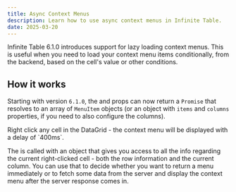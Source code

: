 ```yaml
---
title: Async Context Menus
description: Learn how to use async context menus in Infinite Table.
date: 2025-03-20
---
```


Infinite Table 6.1.0 introduces support for lazy loading context menus. This is useful when you need to load your context menu items conditionally, from the backend, based on the cell's value or other conditions.

## How it works

Starting with version `6.1.0`, the <PropLink name="getCellContextMenuItems" /> and <PropLink name="getContextMenuItems" /> props can now return a `Promise` that resolves to an array of `MenuItem` objects (or an object with `items` and `columns` properties, if you need to also configure the columns).

<CSEmbed title="Async Context Menus" id="nostalgic-borg-qg8q7r" code={false}>

<Description>
Right click any cell in the DataGrid - the context menu will be displayed with a delay of `400ms`.
</Description>

</CSEmbed>

<Note>

The <PropLink name="getCellContextMenuItems" /> is called with an object that gives you access to all the info regarding the current right-clicked cell - both the row information and the current column. You can use that to decide whether you want to return a menu immediately or to fetch some data from the server and display the context menu after the server response comes in.

</Note>